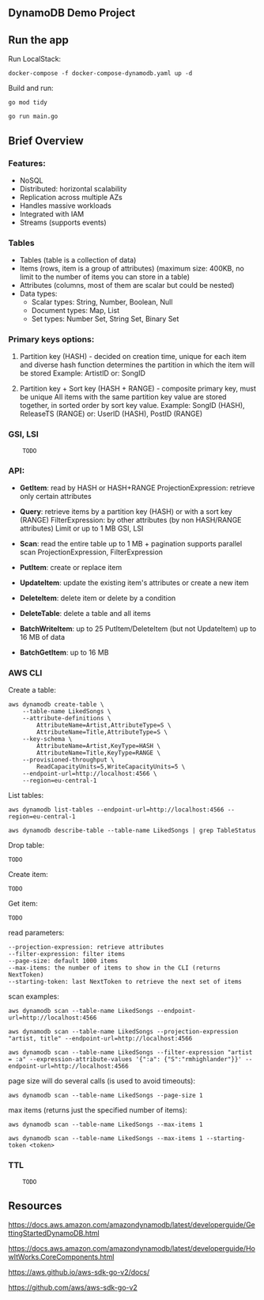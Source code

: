 DynamoDB Demo Project
-----

## Run the app

Run LocalStack:
```
docker-compose -f docker-compose-dynamodb.yaml up -d
```

Build and run:
```
go mod tidy

go run main.go
```


## Brief Overview

### Features:

+ NoSQL
+ Distributed: horizontal scalability
+ Replication across multiple AZs
+ Handles massive workloads
+ Integrated with IAM
+ Streams (supports events)


### Tables

* Tables (table is a collection of data)
* Items (rows, item is a group of attributes) (maximum size: 400KB, no limit to the number of items you can store in a table)
* Attributes (columns, most of them are scalar but could be nested)
* Data types:
	- Scalar types: String, Number, Boolean, Null
	- Document types: Map, List
	- Set types: Number Set, String Set, Binary Set


### Primary keys options:

1. Partition key (HASH) - decided on creation time, unique for each item and diverse
        hash function determines the partition in which the item will be stored
		Example: ArtistID or: SongID 

2. Partition key + Sort key (HASH + RANGE) - composite primary key, must be unique
        All items with the same partition key value are stored together, in sorted order by sort key value.
		Example: SongID (HASH), ReleaseTS (RANGE)
		or: UserID (HASH), PostID (RANGE)


### GSI, LSI
		TODO


### API:

* **GetItem**: read by HASH or HASH+RANGE
		ProjectionExpression: retrieve only certain attributes

* **Query**: retrieve items by a partition key (HASH) or with a sort key (RANGE)
		FilterExpression: by other attributes (by non HASH/RANGE attributes)
		Limit or up to 1 MB
		GSI, LSI

* **Scan**: read the entire table
		up to 1 MB + pagination
		supports parallel scan
		ProjectionExpression, FilterExpression

* **PutItem**: create or replace item

* **UpdateItem**: update the existing item's attributes or create a new item

* **DeleteItem**: delete item 
		or delete by a condition

* **DeleteTable**: delete a table and all items

* **BatchWriteItem**: up to 25 PutItem/DeleteItem (but not UpdateItem)
		up to 16 MB of data

* **BatchGetItem**:
		up to 16 MB


### AWS CLI

Create a table:
```
aws dynamodb create-table \
    --table-name LikedSongs \
    --attribute-definitions \
        AttributeName=Artist,AttributeType=S \
        AttributeName=Title,AttributeType=S \
    --key-schema \
        AttributeName=Artist,KeyType=HASH \
        AttributeName=Title,KeyType=RANGE \
    --provisioned-throughput \
        ReadCapacityUnits=5,WriteCapacityUnits=5 \
    --endpoint-url=http://localhost:4566 \
    --region=eu-central-1
```

List tables:
```
aws dynamodb list-tables --endpoint-url=http://localhost:4566 --region=eu-central-1 

aws dynamodb describe-table --table-name LikedSongs | grep TableStatus
```

Drop table:
```
TODO
```

Create item:
```
TODO
```

Get item:
```
TODO
```


read parameters:
```
--projection-expression: retrieve attributes
--filter-expression: filter items
--page-size: default 1000 items
--max-items: the number of items to show in the CLI (returns NextToken)
--starting-token: last NextToken to retrieve the next set of items
```

scan examples:
```
aws dynamodb scan --table-name LikedSongs --endpoint-url=http://localhost:4566

aws dynamodb scan --table-name LikedSongs --projection-expression "artist, title" --endpoint-url=http://localhost:4566

aws dynamodb scan --table-name LikedSongs --filter-expression "artist = :a" --expression-attribute-values '{":a": {"S":"rmhighlander"}}' --endpoint-url=http://localhost:4566
```

page size will do several calls (is used to avoid timeouts):
```
aws dynamodb scan --table-name LikedSongs --page-size 1 
```

max items (returns just the specified number of items):
```
aws dynamodb scan --table-name LikedSongs --max-items 1

aws dynamodb scan --table-name LikedSongs --max-items 1 --starting-token <token>
```


### TTL
		TODO

## Resources

https://docs.aws.amazon.com/amazondynamodb/latest/developerguide/GettingStartedDynamoDB.html

https://docs.aws.amazon.com/amazondynamodb/latest/developerguide/HowItWorks.CoreComponents.html

https://aws.github.io/aws-sdk-go-v2/docs/

https://github.com/aws/aws-sdk-go-v2